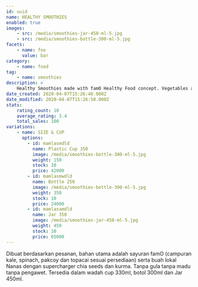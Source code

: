 ```yaml
---
id: uuid
name: HEALTHY SMOOTHIES
enabled: true
images: 
    - src: /media/smoothies-jar-450-ml-5.jpg
    - src: /media/smoothies-bottle-300-ml-5.jpg
facets: 
    - name: foo
      value: bar
category:
    - name: food
tag:
    - name: smoothies
description: >
    Healthy Smoothies made with famO Healthy Food concept. Vegetables are original famO only.
date_created: 2020-04-07T15:26:40.000Z
date_modified: 2020-04-07T15:26:50.000Z
stats:
    rating_count: 10
    average_rating: 3.4
    total_sales: 100
variations:
    - name: SIZE & CUP
      options:
        - id: mamlasmdld
          name: Plastic Cup 350
          image: /media/smoothies-bottle-300-ml-5.jpg
          weight: 150
          stock: 10
          price: 42000
        - id: mamlasmwdld
          name: Bottle 250
          image: /media/smoothies-bottle-300-ml-5.jpg
          weight: 350
          stock: 10
          price: 24000
        - id: mamlasamdld
          name: Jar 350
          image: /media/smoothies-jar-450-ml-5.jpg
          weight: 450
          stock: 10
          price: 65000
---
```


Dibuat berdasarkan pesanan, bahan utama adalah sayuran famO (campuran kale, spinach, pakcoy dan topacai sesuai persediaan) serta buah lokal Nanas dengan supercharger chia seeds dan kurma. Tanpa gula tanpa madu tanpa pengawet.
Tersedia dalam wadah cup 330ml, botol 300ml dan Jar 450ml.
